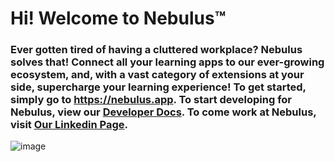 # Hi! Welcome to Nebulus™
### Ever gotten tired of having a cluttered workplace? Nebulus solves that! Connect all your learning apps to our ever-growing ecosystem, and, with a vast category of extensions at your side, supercharge your learning experience! To get started, simply go to <a href="https://nebulus.app">https://nebulus.app</a>. To start developing for Nebulus, view our <a href="https://nebulus.app/developers">Developer Docs</a>. To come work at Nebulus, visit <a href="https://www.linkedin.com/company/nebuluslearning/">Our Linkedin Page</a>.

![image](https://user-images.githubusercontent.com/80929436/187038612-6b3ade77-a288-4407-a858-62b2a58923c8.png)
